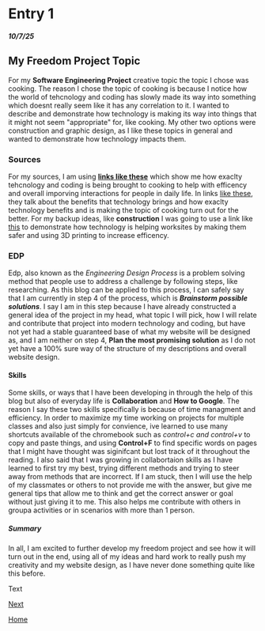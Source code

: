 # Entry 1
##### 10/7/25
## My Freedom Project Topic
For my **Software Engineering Project** creative topic the topic I chose was cooking. The reason I chose the topic of cooking is because I notice how the world of tehcnology and coding has slowly made its way into something which doesnt really seem like it has any correlation to it. I wanted to describe and demonstrate how technology is making its way into things that it might not seem "appropriate" for, like cooking. My other two options were construction and graphic design, as I like these topics in general and wanted to demonstrate how technology impacts them.

### Sources
For my sources, I am using **[links like these](https://kosciuskoconnect.com/blog/how-technology-is-changing-the-way-we-cook/)** which show me how exaclty tehcnology and coding is being brought to cooking to help with efficency and overall imporving interactions for people in daily life. In links [like these](https://ajeanneinthekitchen.com/2024/03/06/cooking-with-technology/), they talk about the benefits that technology brings and how exaclty technology benefits and is making the topic of cooking turn out for the better. For my backup ideas, like **construction** I was going to use a link like [this](https://www.rhumbix.com/blog/how-technology-in-construction-is-revolutionizing-the-industry) to demonstrate how technology is helping worksites by making them safer and using 3D printing to increase efficency.

### EDP 
Edp, also known as the _Engineering Design Process_ is a problem solving method that people use to address a challenge by following steps, like researching. As this blog can be applied to this process, I can safely say that I am currently in step 4 of the process, which is **_Brainstorm possible solutions_**. 
I say I am in this step because I have already constructed a general idea of the project in my head, what topic I will pick, how I will relate and contribute that project into modern technology and coding, but have not yet had a stable guaranteed base of what my website will be designed as, and I am neither on step 4, **Plan the most promising solution**
as I do not yet have a 100% sure way of the structure of my descriptions and overall website design.

#### Skills

Some skills, or ways that I have been developing in through the help of this blog but also of everyday life is **Collaboration** and **How to Google**. The reason I say these two skills specifically is because of time managment and efficiency. In order to maximize my time working on projects for multiple classes and also just simply for convience, ive learned to use many shortcuts available of the chromebook such as _control+c and control+v_ to copy and paste things, and using **Control+F** to find specific words on pages that I might have thought was siginifcant but lost track of it throughout the reading. I also said that I was growing in collabortaion skills as I have learned to first try my best, trying different methods and trying to steer away from methods that are incorrect. If I am stuck, then I will use the help of my classmates or others to not provide me with the answer, but give me general tips that allow me to think and get the correct answer or goal without just giving it to me. This also helps me contribute with others in groupa activities or in scenarios with more than 1 person.

##### Summary

In all, I am excited to further develop my freedom project and see how it will turn out in the end, using all of my ideas and hard work to really push my creativity and my website design, as I have never done something quite like this before.



Text

[Next](entry02.md)

[Home](../README.md)
